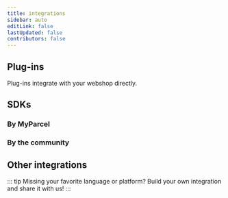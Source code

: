 ```yaml
---
title: integrations
sidebar: auto
editLink: false
lastUpdated: false
contributors: false
---
```


## Plug-ins

Plug-ins integrate with your webshop directly.

<Stack class="lg:grid-cols-4 md:grid-cols-3 grid-cols-2">
    <Integration name="woocommerce" />
    <Integration name="prestashop" />
    <Integration name="magento-1" />
    <Integration name="magento-2" />
    <Integration name="shopify" />
    <Integration name="shopware" />
    <Integration name="lightspeed" />
    <Integration name="cs-cart" />
    <Integration name="opencart-2-2-x – 2-3-x" />
    <Integration name="opencart-3" />
    <Integration name="shoppagina" />
    <Integration name="virtuemart-2" />
    <Integration name="virtuemart-3" />
    <Integration name="ccv" />
    <Integration name="mijnwebwinkel" />
    <Integration name="os-commerce" />
    <Integration name="bigcommerce" />
    <Integration name="gratis-webshop-beginnen" />
    <Integration name="logi-vert" />
    <Integration name="my-shop" />
    <Integration name="sherpaan" />
    <Integration name="shoptrader" />
</Stack>

## SDKs

### By MyParcel

<Stack class="lg:grid-cols-4 md:grid-cols-3 grid-cols-2">
    <Integration name="php-sdk" />
    <Integration name="js-sdk" />
</Stack>

### By the community

<Stack class="lg:grid-cols-4 md:grid-cols-3 grid-cols-2">
    <Integration name="c-sharp-sdk" />
    <Integration name="ruby-sdk" />
</Stack>

## Other integrations

<Stack class="lg:grid-cols-4 md:grid-cols-3 grid-cols-2">
    <Integration name="amazon" />
    <Integration name="wix" />
    <Integration name="bol-com" />
    <Integration name="google-chrome-extension" />
    <Integration name="exact-online" />
    <Integration name="picqer" />
    <Integration name="channel-dock" />
    <Integration name="goedgepickt" />
    <Integration name="fulfilment-software" />
</Stack>

::: tip Missing your favorite language or platform?
Build your own integration and share it with us!
:::
